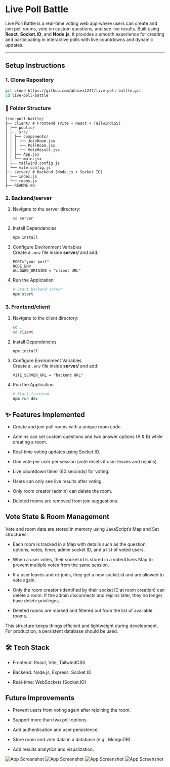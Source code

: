#  Live Poll Battle

Live Poll Battle is a real-time voting web app where users can create and join poll rooms, vote on custom questions, and see live results. Built using **React**, **Socket.IO**, and **Node.js**, it provides a smooth experience for creating and participating in interactive polls with live countdowns and dynamic updates.

---

##  Setup Instructions

### 1. Clone Repository
```sh
git clone https://github.com/abhiext247/live-poll-battle.git
cd live-poll-battle
```
### 📁 Folder Structure  
```
live-poll-battle/ 
├── client/ # Frontend (Vite + React + TailwindCSS) 
│ ├── public/ 
│ ├── src/ 
│ │ ├── components/ 
│ │ │ ├── JoinRoom.jsx 
│ │ │ ├── PollRoom.jsx 
│ │ │ └── VoteResult.jsx 
│ │ ├── App.jsx 
│ │ └── main.jsx 
│ ├── tailwind.config.js 
│ └── vite.config.js 
├── server/ # Backend (Node.js + Socket.IO) 
│ ├── index.js 
│ └── rooms.js 
├── README.md
```
###  2. Backend/server

1. Navigate to the server directory:
   ```bash
   cd server

2. Install Dependencies  
    ```sh
    npm install

    ```
3. Configure Environment Variables  
Create a `.env` file inside **server/** and add:  
    ```env
    PORT="your port"
    NODE_ENV
    ALLOWED_ORIGINS = "client URL"
    ```

4. Run the Application  
    ```sh
    # Start backend server
    npm start

###  3. Frontend/client

1. Navigate to the client directory:
   ```bash
   cd ..
   cd client

2. Install Dependencies  
    ```sh
    npm install

    ```
3. Configure Environment Variables  
Create a `.env` file inside **server/** and add:  
    ```env
    VITE_SERVER_URL = "backend URL"
    ```

4. Run the Application  
    ```sh
    # Start frontend
    npm run dev

## ✨ Features Implemented
- Create and join poll rooms with a unique room code.

- Admins can set custom questions and two answer options (A & B) while creating a room.

- Real-time voting updates using Socket.IO.

- One vote per user per session (vote resets if user leaves and rejoins).

- Live countdown timer (60 seconds) for voting.

- Users can only see live results after voting.

- Only room creator (admin) can delete the room.

- Deleted rooms are removed from join suggestions.

## Vote State & Room Management

Vote and room data are stored in memory using JavaScript’s Map and Set structures:

- Each room is tracked in a Map with details such as the question, options, votes, timer, admin socket ID, and a list of voted users.

- When a user votes, their socket.id is stored in a votedUsers Map to prevent multiple votes from the same session.

- If a user leaves and re-joins, they get a new socket.id and are allowed to vote again.

- Only the room creator (identified by their socket ID at room creation) can delete a room. If the admin disconnects and rejoins later, they no longer have delete privileges.

- Deleted rooms are marked and filtered out from the list of available rooms.

This structure keeps things efficient and lightweight during development. For production, a persistent database should be used.

## 🛠 Tech Stack
- Frontend: React, Vite, TailwindCSS

- Backend: Node.js, Express, Socket.IO

- Real-time: WebSockets (Socket.IO)

## Future Improvements
- Prevent users from voting again after rejoining the room.

- Support more than two poll options.

- Add authentication and user persistence.

- Store room and vote data in a database (e.g., MongoDB).

- Add results analytics and visualization.

![App Screenshot](./client/src/assets/ss-1.png)
![App Screenshot](./client/src/assets/ss-2.png)
![App Screenshot](./client/src/assets/ss-3.png)
![App Screenshot](./client/src/assets/ss-4.png)
